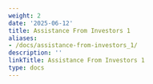 ```yaml
---
weight: 2
date: '2025-06-12'
title: Assistance From Investors 1
aliases:
- /docs/assistance-from-investors_1/
description: ''
linkTitle: Assistance From Investors 1
type: docs
---
```



